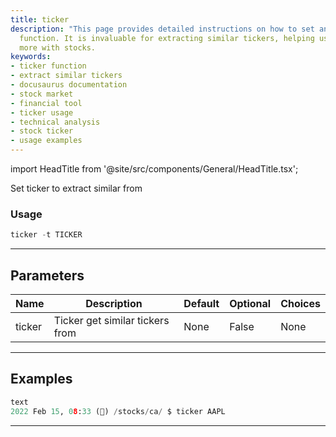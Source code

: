 ```yaml
---
title: ticker
description: "This page provides detailed instructions on how to set and use the ticker"
  function. It is invaluable for extracting similar tickers, helping users engage
  more with stocks.
keywords:
- ticker function
- extract similar tickers
- docusaurus documentation
- stock market
- financial tool
- ticker usage
- technical analysis
- stock ticker
- usage examples
---
```


import HeadTitle from '@site/src/components/General/HeadTitle.tsx';

<HeadTitle title="stocks/ca/ticker - Reference | OpenBB Terminal Docs" />

Set ticker to extract similar from

### Usage

```python
ticker -t TICKER
```

---

## Parameters

| Name | Description | Default | Optional | Choices |
| ---- | ----------- | ------- | -------- | ------- |
| ticker | Ticker get similar tickers from | None | False | None |


---

## Examples

```python
text
2022 Feb 15, 08:33 (🦋) /stocks/ca/ $ ticker AAPL
```
---
